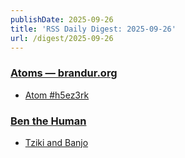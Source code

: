 ```yaml
---
publishDate: 2025-09-26
title: 'RSS Daily Digest: 2025-09-26'
url: /digest/2025-09-26
---
```


### [Atoms  — brandur.org](https://brandur.org/)

  * [Atom #h5ez3rk](https://brandur.org/atoms/h5ez3rk)
  
### [Ben the Human](https://benthehuman.com/)

  * [Tziki and Banjo](https://benthehuman.com/tziki-and-banjo/)
  
